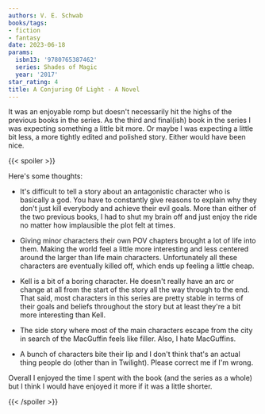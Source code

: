 ```yaml
---
authors: V. E. Schwab
books/tags:
- fiction
- fantasy
date: 2023-06-18
params:
  isbn13: '9780765387462'
  series: Shades of Magic
  year: '2017'
star_rating: 4
title: A Conjuring Of Light - A Novel
---
```


It was an enjoyable romp but doesn't necessarily hit the highs of the previous
books in the series. As the third and final(ish) book in the series I was
expecting something a little bit more. Or maybe I was expecting a little bit
less, a more tightly edited and polished story. Either would have been nice.

<!--more-->

{{< spoiler >}}

Here's some thoughts:

- It's difficult to tell a story about an antagonistic character who is
  basically a god. You have to constantly give reasons to explain why they don't
  just kill everybody and achieve their evil goals. More than either of the two
  previous books, I had to shut my brain off and just enjoy the ride no matter
  how implausible the plot felt at times.

- Giving minor characters their own POV chapters brought a lot of life into
  them. Making the world feel a little more interesting and less centered around
  the larger than life main characters. Unfortunately all these characters are
  eventually killed off, which ends up feeling a little cheap.

- Kell is a bit of a boring character. He doesn't really have an arc or change
  at all from the start of the story all the way through to the end. That said,
  most characters in this series are pretty stable in terms of their goals and
  beliefs throughout the story but at least they're a bit more interesting than
  Kell.

- The side story where most of the main characters escape from the city in
  search of the MacGuffin feels like filler. Also, I hate MacGuffins.

- A bunch of characters bite their lip and I don't think that's an actual thing
  people do (other than in Twilight). Please correct me if I'm wrong.

Overall I enjoyed the time I spent with the book (and the series as a whole) but
I think I would have enjoyed it more if it was a little shorter.

{{< /spoiler >}}